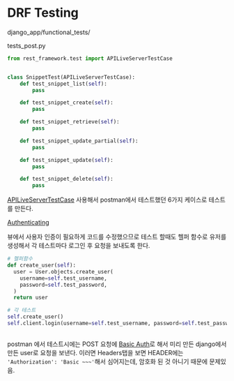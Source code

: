 # DRF Testing

django_app/functional_tests/

tests_post.py

```python
from rest_framework.test import APILiveServerTestCase


class SnippetTest(APILiveServerTestCase):
    def test_snippet_list(self):
        pass

    def test_snippet_create(self):
        pass

    def test_snippet_retrieve(self):
        pass

    def test_snippet_update_partial(self):
        pass

    def test_snippet_update(self):
        pass

    def test_snippet_delete(self):
        pass

```

[APILiveServerTestCase](http://www.django-rest-framework.org/api-guide/testing/#test-cases) 사용해서 postman에서 테스트했던 6가지 케이스로 테스트를 만든다. 



[Authenticating](http://www.django-rest-framework.org/api-guide/testing/#authenticating)

뷰에서 사용자 인증이 필요하게 코드를 수정했으므로 테스트 할때도 헬퍼 함수로 유저를 생성해서 각 테스트마다 로그인 후 요청을 보내도록 한다. 

```python
# 헬퍼함수
def create_user(self):
  user = User.objects.create_user(
    username=self.test_username,
    password=self.test_password,
  )
  return user

# 각 테스트 
self.create_user()
self.client.login(username=self.test_username, password=self.test_password)
        
```

postman 에서 테스트시에는 POST 요청에 [Basic Auth](http://www.django-rest-framework.org/api-guide/authentication/#basicauthentication)로 해서 미리 만든 django에서 만든 user로 요청을 보낸다. 이러면 Headers탭을 보면 HEADER에는 `'Authorization': 'Basic ~~~'`해서 심어지는데, 암호화 된 것 아니기 때문에 문제있음. 



